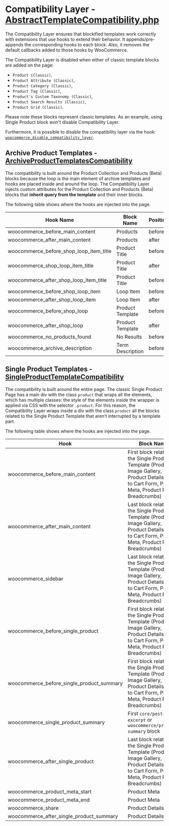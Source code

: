 # Compatibility Layer - [AbstractTemplateCompatibility.php](https://github.com/woocommerce/woocommerce-blocks/blob/trunk/src/Templates/AbstractTemplateCompatibility.php)

The Compatibility Layer ensures that blockified templates work correctly with extensions that use hooks to extend their behavior. It appends/pre-appends the corresponding hooks to each block. Also, it removes the default callbacks added to those hooks by WooCommerce.

The Compatibility Layer is disabled when either of classic template blocks are added on the page:

- `Product (Classic)`,
- `Product Attribute (Classic)`,
- `Product Category (Classic)`,
- `Product Tag (Classic)`,
- `Product's Custom Taxonomy (Classic)`,
- `Product Search Results (Classic)`,
- `Product Grid (Classic)`.

Please note these blocks represent classic templates. As an example, using Single Product block won't disable Compatibility Layer.

Furthermore, it is possible to disable the compatibility layer via the hook: [`woocommerce_disable_compatibility_layer`](https://github.com/woocommerce/woocommerce-blocks/blob/trunk/src/Templates/AbstractTemplateCompatibility.php/#L41-L42).

## Archive Product Templates - [ArchiveProductTemplatesCompatibility](https://github.com/woocommerce/woocommerce-blocks/blob/trunk/src/Templates/ArchiveProductTemplatesCompatibility.php)

The compatibility is built around the Product Collection and Products (Beta) blocks because the loop is the main element of archive templates and hooks are placed inside and around the loop. The Compatibility Layer injects custom attributes for the Product Collection and Products (Beta) blocks that **inherit query from the template** and their inner blocks.

The following table shows where the hooks are injected into the page.


| Hook Name                               | Block Name       | Position |
|-----------------------------------------|------------------|----------|
| woocommerce_before_main_content         | Products         | before   |
| woocommerce_after_main_content          | Products         | after    |
| woocommerce_before_shop_loop_item_title | Product Title    | before   |
| woocommerce_shop_loop_item_title        | Product Title    | after    |
| woocommerce_after_shop_loop_item_title  | Product Title    | before   |
| woocommerce_before_shop_loop_item       | Loop Item        | before   |
| woocommerce_after_shop_loop_item        | Loop Item        | after    |
| woocommerce_before_shop_loop            | Product Template | before   |
| woocommerce_after_shop_loop             | Product Template | after    |
| woocommerce_no_products_found           | No Results       | before   |
| woocommerce_archive_description         | Term Description | before   |






## Single Product Templates - [SingleProductTemplateCompatibility](https://github.com/woocommerce/woocommerce-blocks/blob/c8d82b20f4e4b8a424f1f0ebff80aca6f62588e5/src/Templates/SingleProductTemplateCompatibility.php)

The compatibility is built around the entire page. The classic Single Product Page has a main div with the class `product` that wraps all the elements, which has multiple classes: the style of the elements inside the wrapper is applied via CSS with the selector `.product`. For this reason, the Compatibility Layer wraps inside a div with the class `product` all the blocks related to the Single Product Template that aren’t interrupted by a template part.

The following table shows where the hooks are injected into the page.


| Hook                                      | Block Name                                                                                                                                             | Position |
|-------------------------------------------|--------------------------------------------------------------------------------------------------------------------------------------------------------|----------|
| woocommerce_before_main_content           | First block related to the Single Product Template (Product Image Gallery, Product Details, Add to Cart Form, Product Meta, Product Price, Breadcrumbs) | before   |
| woocommerce_after_main_content            | Last block related to the Single Product Template (Product Image Gallery, Product Details, Add to Cart Form, Product Meta, Product Price, Breadcrumbs)  | after    |
| woocommerce_sidebar                       | Last block related to the Single Product Template (Product Image Gallery, Product Details, Add to Cart Form, Product Meta, Product Price, Breadcrumbs)  | after    |
| woocommerce_before_single_product         | First block related to the Single Product Template (Product Image Gallery, Product Details, Add to Cart Form, Product Meta, Product Price, Breadcrumbs) | before   |
| woocommerce_before_single_product_summary | First block related to the Single Product Template (Product Image Gallery, Product Details, Add to Cart Form, Product Meta, Product Price, Breadcrumbs) | before |
| woocommerce_single_product_summary        | First `core/post-excerpt` or `woocommerce/product-summary` block                                                                                                                         | before   |
| woocommerce_after_single_product          | Last block related to the Single Product Template (Product Image Gallery, Product Details, Add to Cart Form, Product Meta, Product Price, Breadcrumbs)  | after    |
| woocommerce_product_meta_start            | Product Meta                                                                                                                                           | before   |
| woocommerce_product_meta_end              | Product Meta                                                                                                                                           | after    |
| woocommerce_share                         | Product Details                                                                                                                                        | before   |
| woocommerce_after_single_product_summary  | Product Details                                                                                                                                        | before   |
